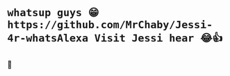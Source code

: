 <h1 aligen="center">
  
```
whatsup guys 😁https://github.com/MrChaby/Jessi-4r-whatsAlexa Visit Jessi hear 😂👍
```
  </h1>


### 👸

